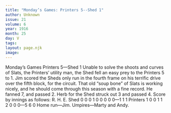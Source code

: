 ```yaml
---
title: "Monday’s Games: Printers 5--Shed 1"
author: Unknown
issue: 21
volume: 6
year: 1916
month: 25
day: V
tags:
layout: page.njk
image:
---
```

Monday’s Games   Printers 5—Shed 1      Unable to solve the shoots and curves of Slats, the Printers’ utility man, the Shed fell an easy prey to the Printers 5 to 1.       Jim scored the Sheds only run in the fourth frame on his terrific drive over the fifth block, for the circuit.       That old “soup bone” of Slats is working nicely, and he should come through this season with a fine record. He fanned 7, and passed 2.       Herb for the Shed struck out 3 and passed 4.       Score by innings as follows:       R. H. E. Shed 0 0 0 1 0 0 0 0 0—1 1 1 Printers 1 0 0 1 1 2 0 0 0—5 6 0       Home run—Jim.       Umpires—Marty and Andy.    


